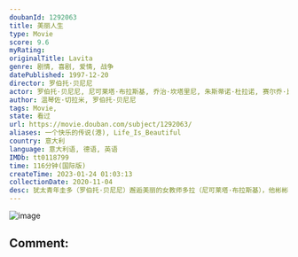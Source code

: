 ```yaml
---
doubanId: 1292063
title: 美丽人生
type: Movie
score: 9.6
myRating: 
originalTitle: Lavita
genre: 剧情, 喜剧, 爱情, 战争
datePublished: 1997-12-20
director: 罗伯托·贝尼尼
actor: 罗伯托·贝尼尼, 尼可莱塔·布拉斯基, 乔治·坎塔里尼, 朱斯蒂诺·杜拉诺, 赛尔乔·比尼·布斯特里克, 玛丽萨·帕雷德斯, 霍斯特·布赫霍尔茨, 利迪娅·阿方西, 朱利亚娜·洛约迪切, 亚美利哥·丰塔尼, 彼得·德·席尔瓦, 弗朗西斯·古佐, 拉法埃拉·莱博罗尼, 克劳迪奥·阿方西, 吉尔·巴罗尼, 马西莫·比安奇, 恩尼奥·孔萨尔维, 吉安卡尔洛·科森蒂诺, 阿伦·克雷格, 汉尼斯·赫尔曼, 弗兰科·梅斯科利尼, 安东尼奥·普雷斯特, 吉娜·诺维勒, 理查德·塞梅尔, 安德烈提多娜, 迪尔克·范登贝格, 奥梅罗·安东努蒂, 沈晓谦, 张欣
author: 温琴佐·切拉米, 罗伯托·贝尼尼
tags: Movie, 
state: 看过
url: https://movie.douban.com/subject/1292063/
aliases: 一个快乐的传说(港), Life_Is_Beautiful
country: 意大利
language: 意大利语, 德语, 英语
IMDb: tt0118799
time: 116分钟(国际版)
createTime: 2023-01-24 01:03:13
collectionDate: 2020-11-04
desc: 犹太青年圭多（罗伯托·贝尼尼）邂逅美丽的女教师多拉（尼可莱塔·布拉斯基），他彬彬有礼的向多拉鞠躬：“早安！公主！”。历经诸多令人啼笑皆非的周折后，天遂人愿，两人幸福美满的生活在一起。然而好景不长，法...
---
```


![image](p2578474613.jpg)

Comment: 
---

